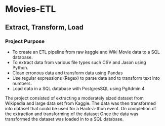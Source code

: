 # Movies-ETL
## Extract, Transform, Load

### Project Purpose
- To create an ETL pipeline from raw kaggle and Wiki Movie data to a SQL database.
- To extract data from various file types such CSV and Jason using Python.
- Clean erronous data and transform data using Pandas
- Use regular expressions (Regex) to parse data and to transform text into numbers.
- Load data in a SQL database with PostgresSQL using PgAdmin 4

The project consisted of extracting a moderately sized dataset from Wikipedia and large data set from Kaggle.  The data was then transformed into dataset that could be used for a Hack-a-thon event. On completion of the extraction and transforming of the dataset Once the data was transformed the dataset was loaded in to a SQL database.
